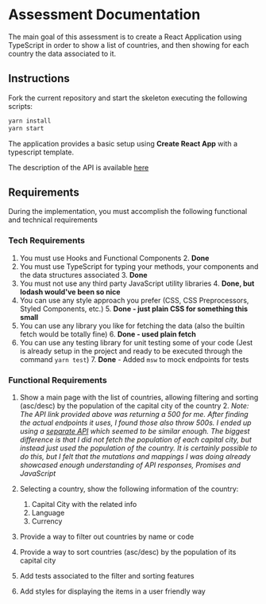 # Assessment Documentation

The main goal of this assessment is to create a React Application using TypeScript in order to show a list of countries, and then showing for each country the data associated to it.  

## Instructions

Fork the current repository and start the skeleton executing the following scripts:

```s
yarn install
yarn start 
```

The application provides a basic setup using **Create React App** with a typescript template. 

The description of the API is available [here](https://restcountries.eu/?ref=public-apis)

## Requirements

During the implementation, you must accomplish the following functional and technical requirements

### Tech Requirements

1. You must use Hooks and Functional Components
   2. **Done** 
2. You must use TypeScript for typing your methods, your components and the data structures associated
   3. **Done**
3. You must not use any third party JavaScript utility libraries
   4. **Done, but lodash would've been so nice**
4. You can use any style approach you prefer (CSS, CSS Preprocessors, Styled Components, etc.)
   5. **Done - just plain CSS for something this small**
5. You can use any library you like for fetching the data (also the builtin fetch would be totally fine)
   6. **Done - used plain fetch**
6. You can use any testing library for unit testing some of your code (Jest is already setup in the project and ready to be executed through the command `yarn test`)
   7. **Done** - Added `msw` to mock endpoints for tests

### Functional Requirements

1. Show a main page with the list of countries, allowing filtering and sorting (asc/desc) by the population of the capital city of the country 
   2. *Note: The API link provided above was returning a 500 for me. After finding the actual endpoints it uses, I found those also throw 500s. I ended up using a [separate API](https://documenter.getpostman.com/view/1134062/T1LJjU52?version=latest) which seemed to be similar enough. The biggest difference is that I did not fetch the population of each capital city, but instead just used the population of the country. It is certainly possible to do this, but I felt that the mutations and mappings I was doing already showcased enough understanding of API responses, Promises and JavaScript*
   
2. Selecting a country, show the following information of the country:
   1. Capital City with the related info
   2. Language
   3. Currency

3. Provide a way to filter out countries by name or code
   
4. Provide a way to sort countries (asc/desc) by the population of its capital city 
   
5.  Add tests associated to the filter and sorting features
   
6.  Add styles for displaying the items in a user friendly way
